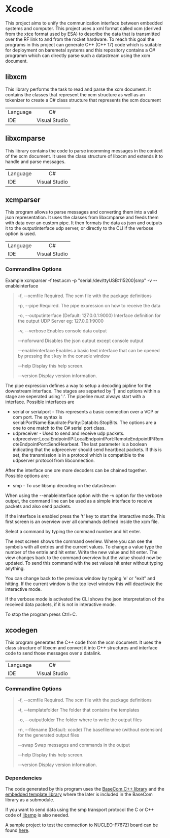 # Xcode

This project aims to unify the communication interface between embedded systems and computer. This project uses a xml format called xcm (derived from the xtce format used by ESA) to describe the data that is transmitted over the RF link to and from the rocket hardware.
To reach this goal the programs in this project can generate C++ (C++ 17) code which is suitable for deployment on baremetal systems and this repository contains a C# programm which can directly parse such a datastream using the xcm document.

## libxcm

This library performs the task to read and parse the xcm document. It contains the classes that represent the xcm structure as well as an tokenizer to create a C# class structure that represents the xcm document

|          |               |
| -------- | :-----------: |
| Language |      C#       |
| IDE      | Visual Studio |

## libxcmparse

This library contains the code to parse incomming messages in the context of the xcm document. It uses the class structure of libxcm and extends it to handle and parse messages.

|          |               |
| -------- | :-----------: |
| Language |      C#       |
| IDE      | Visual Studio |

## xcmparser

This program allows to parse messages and converting them into a valid json representation. It uses the classes from libxcmparse and feeds them with data over an custom pipe. It then formats the data as json and outputs it to the outputinterface udp server, or directly to the CLI if the verbose option is used.

|          |               |
| -------- | :-----------: |
| Language |      C#       |
| IDE      | Visual Studio |

### Commandline Options

Example xcmparser -f test.xcm -p "serial:/dev/ttyUSB:115200|smp" -v --enableinterface

 > -f, --xcmfile            Required. The xcm file with the package definitions
>
 > -p, --pipe               Required. The pipe expression on how to receive the data
>
 > -o, --outputinterface    (Default: 127.0.0.1:9000) Interface definition for the output UDP Server eg: 127.0.0.1:9000
>
 > -v, --verbose            Enables console data output
>
 > --noforward              Disables the json output except console output
>
 > --enableinterface        Enables a basic text interface that can be opened by pressing the t key in the console window
>
 > --help                   Display this help screen.
>
 > --version                Display version information.

 The pipe expression defines a way to setup a decoding pipline for the downstream interface. The stages are separted by '|' and options within a stage are seperated using ':'.
 The pipeline must always start with a interface. Possible interfaces are

* serial or serialport - This represents a basic connection over a VCP or com port. The syntax is serial:PortName:Baudrate:Parity:Databits:StopBits. The options are a one to one match to the C# serial port class.
* udpreceiver - Used to send and receive udp packets. udpreceiver:LocalEndpointIP:LocalEndpointPort:RemoteEndpointIP:RemoteEndpointPort:SendHearbeat. The last parameter is a boolean indicating that the udpreceiver should send heartbeat packets. If this is set, the transmission is in a protocol which is compatible to the udpserver protocol from libconnection.

After the interface one ore more decoders can be chained together. Possible options are:

* smp - To use libsmp decoding on the datastream

When using the --enableinterface option with the -v option for the verbose output, the command line can be used as a simple interface to receive packets and also send packets.

If the interface is enabled press the 't' key to start the interactive mode. This first screen is an overview over all commands defined inside the xcm file.

Select a command by typing the command number and hit enter.

The next screen shows the command overiew. Where you can see the symbols with all entries and the current values. To change a value type the number of the entrie and hit enter.
Write the new value and hit enter. The view changes back to the command overview but the value should now be updated. To send this command with the set values hit enter without typing anything.

You can change back to the previous window by typing 'e' or "exit" and hitting. If the current window is the top level window this will deactivate the interactive mode.

If the verbose mode is activated the CLI shows the json interpretation of the received data packets, if it is not in interactive mode.

To stop the program press Ctrl+C.

## xcodegen

This program generates the C++ code from the xcm document. It uses the class structure of libxcm and convert it into C++ structures and interface code to send those messages over a datalink.

|          |               |
| -------- | :-----------: |
| Language |      C#       |
| IDE      | Visual Studio |

### Commandline Options


>-f, --xcmfile           Required. The xcm file with the package definitions
>
 > -t, --templatefolder    The folder that contains the templates
>
 > -o, --outputfolder      The folder where to write the output files
>
 > -n, --filename          (Default: xcode) The basefilename (without extension) for the generated output files
>
 > --swap                  Swap messages and commands in the output
>
 > --help                  Display this help screen.
>
 > --version               Display version information.

 ### Dependencies

 The code generated by this program uses the [BaseCom C++ library](https://github.com/Freshdouble/BaseCom) and the [embedded template library](https://github.com/ETLCPP/etl) where the later is included in the BaseCom library as a submodule.

 If you want to send data using the smp transport protocol the C or C++ code of [libsmp](https://github.com/Freshdouble/libsmp) is also needed.

 A sample project to test the connection to NUCLEO-F767ZI board can be found [here](https://github.com/Freshdouble/STM32XCMTest).